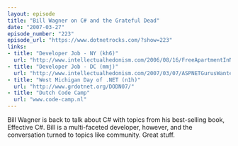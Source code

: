 ```yaml
---
layout: episode
title: "Bill Wagner on C# and the Grateful Dead"
date: "2007-03-27"
episode_number: "223"
episode_url: "https://www.dotnetrocks.com/?show=223"
links:
- title: "Developer Job - NY (kh6)"
  url: "http://www.intellectualhedonism.com/2006/08/16/FreeApartmentInNYCForOneYearOnTopOfANewYorkSalary.aspx"
- title: "Developer Job - DC (mmj)"
  url: "http://www.intellectualhedonism.com/2007/03/07/ASPNETGurusWantedInWashingtonDC.aspx"
- title: "West Michigan Day of .NET (n1h)"
  url: "http://www.grdotnet.org/DODN07/"
- title: "Dutch Code Camp"
  url: "www.code-camp.nl"
---
```


Bill Wagner is back to talk about C# with topics from his best-selling book, Effective C#. Bill is a multi-faceted developer, however, and the conversation turned to topics like community. Great stuff.
